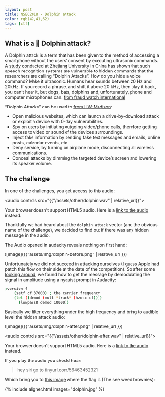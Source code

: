 ```yaml
---
layout: post
title: NSEC2018 - Dolphin attack
color: rgb(42,41,62)
tags: [ctf]
---
```


## What is a 🐬 Dolphin attack?

A Dolphin attack is a term that has been given to the method of accessing a smartphone 
without the users’ consent by executing ultrasonic commands.
A [study](https://arxiv.org/abs/1708.09537) conducted at Zhejiang University in China has shown that such speech recognition systems
 are vulnerable to hidden commands that the researchers are calling “Dolphin Attacks”.
How do you hide a voice command? Make it ultrasonic. Humans hear sounds between 20 Hz and 20kHz. 
If you record a phrase, and shift it above 20 kHz, then play it back, you can’t hear it, but dogs, bats, dolphins and,
 unfortunately, phone and computer microphones can. [from fraud watch international](https://fraudwatchinternational.com/expert-explanations/what-is-a-dolphin-attack/)

“Dolphin Attacks” can be used to [from UW-Madison](https://it.wisc.edu/news/dolphin-attack-hacking-phones-via-ultrasound/):

  - Open malicious websites, which can launch a drive-by-download attack or exploit a device with 0-day vulnerabilities.
  - Spy on users by initiating outgoing video/phone calls, therefore getting access to video or sound of the devices surroundings.
  - Inject fake information by sending fake text messages and emails, online posts, calendar events, etc.
  - Deny service, by turning on airplane mode, disconnecting all wireless communications.
  - Conceal attacks by dimming the targeted device’s screen and lowering its speaker volume.    

## The challenge

In one of the challenges, you get access to this audio:

<audio controls src="{{"/assets/other/dolphin.wav" | relative_url}}">
<p>Your browser doesn't support HTML5 audio. Here is a <a href="{{"/assets/other/dolphin.wav" | relative_url}}">link to the audio</a> instead.</p></audio>

Thankfully we had heard about the `dolphin attack` vector (and the obvious name of the challenge),
 we decided to find out if there was any hidden message in the audio.

The Audio opened in audacity reveals nothing on first hand:

![image]({{"assets/img/dolphin-before.png" | relative_url }})

Unfortunately we did not succeed in attacking ourselves (I guess Apple had patch this flow on their side at the date of the competition).
So after some [looking around](https://forum.audacityteam.org/viewtopic.php?t=95331), we found how to get the message by demodulating the signal 
in amplitude using a nyquist prompt in Audacity:

```bash
;version 4
    (setf cf 37000) ; the carrier frequency
    (let ((demod (mult *track* (hzosc cf))))
      (lowpass8 demod 10000))
```

Basically we filter everything under the high frequency and bring to audible level the hidden attack audio:
 
![image]({{"assets/img/dolphin-after.png" | relative_url }})

<audio controls src="{{"/assets/other/dolphin-after.wav" | relative_url}}">
<p>Your browser doesn't support HTML5 audio. Here is a <a href="{{"/assets/other/dolphin.wav" | relative_url}}">link to the audio</a> instead.</p></audio>

If you play the audio you should hear:

> hey siri go to tinyurl.com/56463452321

Which bring you to [this image](tinyurl.com/56463452321) where the flag is (The see weed brownies):

{% include aligner.html images="dolphin.jpg" %}
